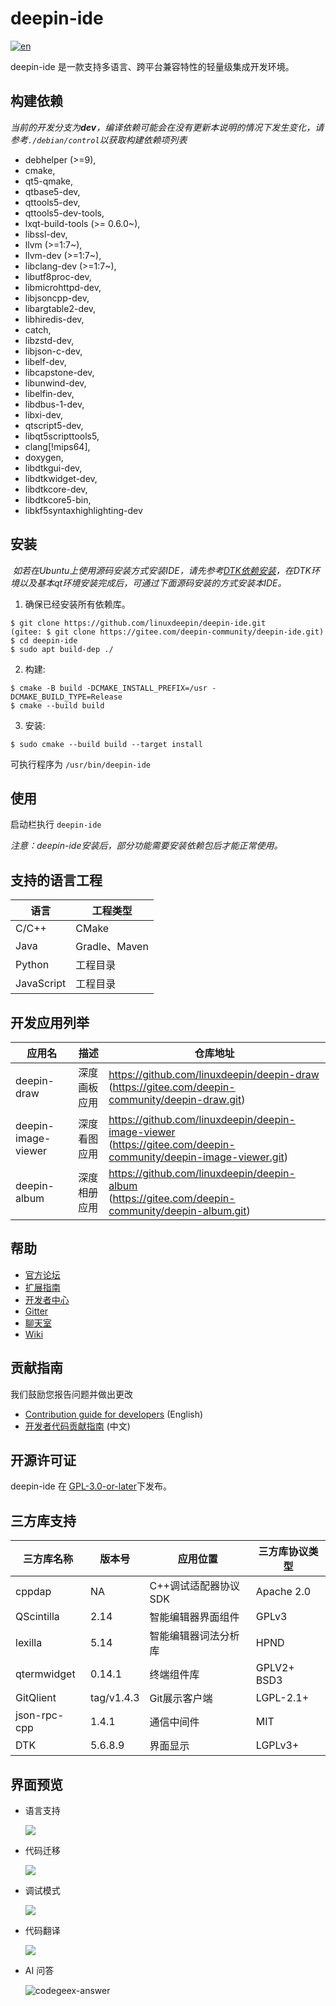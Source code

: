 # deepin-ide

[![en](https://img.shields.io/badge/lang-en-red.svg)](./README.en.md)

deepin-ide 是一款支持多语言、跨平台兼容特性的轻量级集成开发环境。

## 构建依赖

_当前的开发分支为**dev**，编译依赖可能会在没有更新本说明的情况下发生变化，请参考`./debian/control`以获取构建依赖项列表_

-  debhelper (>=9),
-  cmake,
-  qt5-qmake,
-  qtbase5-dev,
-  qttools5-dev,
-  qttools5-dev-tools,
-  lxqt-build-tools (>= 0.6.0~),
-  libssl-dev,
-  llvm (>=1:7~),
-  llvm-dev (>=1:7~),
-  libclang-dev (>=1:7~),
-  libutf8proc-dev,
-  libmicrohttpd-dev,
-  libjsoncpp-dev,
-  libargtable2-dev,
-  libhiredis-dev,
-  catch,
-  libzstd-dev,
-  libjson-c-dev,
-  libelf-dev,
-  libcapstone-dev,
-  libunwind-dev, 
-  libelfin-dev,
-  libdbus-1-dev,
-  libxi-dev,
-  qtscript5-dev,
-  libqt5scripttools5,
-  clang[!mips64],
-  doxygen,
-  libdtkgui-dev,
-  libdtkwidget-dev,
-  libdtkcore-dev,
-  libdtkcore5-bin,
-  libkf5syntaxhighlighting-dev

## 安装

​    *如若在Ubuntu上使用源码安装方式安装IDE，请先参考[DTK依赖安装](./docs/dtk-install-guide.md)，在DTK环境以及基本qt环境安装完成后，可通过下面源码安装的方式安装本IDE。*

1. 确保已经安装所有依赖库。


``` shell
$ git clone https://github.com/linuxdeepin/deepin-ide.git 
(gitee: $ git clone https://gitee.com/deepin-community/deepin-ide.git)
$ cd deepin-ide
$ sudo apt build-dep ./
```

2. 构建:

```shell
$ cmake -B build -DCMAKE_INSTALL_PREFIX=/usr -DCMAKE_BUILD_TYPE=Release
$ cmake --build build
```

3. 安装:

```shell
$ sudo cmake --build build --target install
```

可执行程序为 `/usr/bin/deepin-ide`

## 使用

启动栏执行 `deepin-ide`

*注意：deepin-ide安装后，部分功能需要安装依赖包后才能正常使用。*

## 支持的语言工程

| 语言       | 工程类型      |
| ---------- | ------------- |
| C/C++      | CMake         |
| Java       | Gradle、Maven |
| Python     | 工程目录      |
| JavaScript | 工程目录      |

## 开发应用列举

| 应用名              | 描述         | 仓库地址                                                     |
| ------------------- | ------------ | ------------------------------------------------------------ |
| deepin-draw         | 深度画板应用 | https://github.com/linuxdeepin/deepin-draw<br />(https://gitee.com/deepin-community/deepin-draw.git) |
| deepin-image-viewer | 深度看图应用 | https://github.com/linuxdeepin/deepin-image-viewer<br />(https://gitee.com/deepin-community/deepin-image-viewer.git) |
| deepin-album        | 深度相册应用 | https://github.com/linuxdeepin/deepin-album<br />(https://gitee.com/deepin-community/deepin-album.git) |

## 帮助

- [官方论坛](https://bbs.deepin.org/) 
- [扩展指南](./docs/extended-guide.md)
- [开发者中心](https://github.com/linuxdeepin/developer-center) 
- [Gitter](https://gitter.im/orgs/linuxdeepin/rooms)
- [聊天室](https://webchat.freenode.net/?channels=deepin)
- [Wiki](https://wiki.deepin.org/)

## 贡献指南

我们鼓励您报告问题并做出更改

- [Contribution guide for developers](https://github.com/linuxdeepin/developer-center/wiki/Contribution-Guidelines-for-Developers-en) (English)
- [开发者代码贡献指南](https://github.com/linuxdeepin/developer-center/wiki/Contribution-Guidelines-for-Developers) (中文)

## 开源许可证

deepin-ide 在 [GPL-3.0-or-later](LICENSE)下发布。

## 三方库支持

| 三方库名称   | 版本号     | 应用位置              | 三方库协议类型 |
| ------------ | ---------- | --------------------- | -------------- |
| cppdap       | NA         | C++调试适配器协议 SDK | Apache 2.0     |
| QScintilla   | 2.14       | 智能编辑器界面组件    | GPLv3          |
| lexilla      | 5.14       | 智能编辑器词法分析库  | HPND           |
| qtermwidget  | 0.14.1     | 终端组件库            | GPLV2+ BSD3    |
| GitQlient    | tag/v1.4.3 | Git展示客户端         | LGPL-2.1+      |
| json-rpc-cpp | 1.4.1      | 通信中间件            | MIT            |
| DTK          | 5.6.8.9    | 界面显示              | LGPLv3+        |

## 界面预览

- 语言支持

  ![](./docs/rc/language-support.png)

- 代码迁移

  ![](./docs/rc/code-porting.png)

- 调试模式

  ![](./docs/rc/debug-mode.png)

- 代码翻译

  ![](./docs/rc/codegeex-translate.png)

- AI 问答

  ![codegeex-answer](./docs/rc/codegeex-answer.png)
